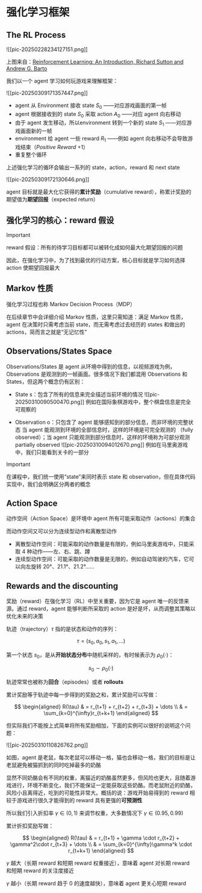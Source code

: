 # 强化学习框架

## The RL Process

![[pic-20250228234127151.png]]

上图来自：[Reinforcement Learning: An Introduction, Richard Sutton and Andrew G. Barto](http://incompleteideas.net/book/RLbook2020.pdf)

我们以一个 agent 学习如何玩游戏来理解框架：

![[pic-20250309171357447.png]]

- agent 从 Environment 接收 state $S_{0}$ ——对应游戏画面的第一帧
- agent 根据接收到的 state $S_{0}$ 采取 action $A_{0}$ ——对应 agent 向右移动
- 由于 agent 发生移动，所以environment 转到一个新的 state $S_{1}$ ——对应游戏画面新的一帧
- environment 给 agent 一些 reward $R_{1}$ ——例如 agent 向右移动不会导致游戏结束（*Positive Reward* +1）
- 重复整个循环

上述强化学习的循环会输出一系列的 state，action，reward 和 next state

![[pic-20250309172130646.png]]

agent 目标就是最大化它获得的**累计奖励**（cumulative reward），称累计奖励的期望值为**期望回报**（expected return）

## 强化学习的核心：reward 假设

> [!important]
> reward 假设：所有的待学习目标都可以被转化成如何最大化期望回报的问题

因此，在强化学习中，为了找到最优的行动方案，核心目标就是学习如何选择 action 使期望回报最大

## Markov 性质

强化学习过程也称 Markov Decision Process（MDP）

在后续章节中会详细介绍 Markov 性质，这里只需知道：满足 Markov 性质，agent 在决策时只需考虑当前 state，而无需考虑过去经历的 states 和做出的 actions，简而言之就是“无记忆性”

## Observations/States Space

Observations/States 是 agent 从环境中得到的信息，以视频游戏为例，Observations 是观测到的一帧画面。很多情况下我们都混用 Observations 和 States，但这两个概念仍有区别：

- State s：包含了所有的信息来完全描述当前环境的情况
![[pic-20250310090500470.png]]
例如在国际象棋游戏中，整个棋盘信息是完全可观察的

- Observation o：只包含了 agent 能够感知到的部分信息，而非环境的完整状态
当 agent 能观测到环境的全部信息时，这样的环境是可完全观测的 （fully observed）；当 agent 只能观测到部分信息时，这样的环境称为可部分观测 partially observed
![[pic-20250310094012670.png]]
例如在马里奥游戏中，我们只能看到关卡的一部分

> [!important]
> 在课程中，我们统一使用“state”来同时表示 state 和 observation，但在具体代码实现中，我们会明确区分两者的概念

## Action Space

动作空间（Action Space）是环境中 agent 所有可能采取动作（actions）的集合

而动作空间又可以分为连续型动作和离散型动作

- 离散型动作空间：可能采取的动作数量是有限的，例如马里奥游戏中，只能采取 4 种动作——左、右、跳、蹲
- 连续型动作空间：可能采取的动作数量是无限的，例如自动驾驶的汽车，它可以向左旋转 20°、21.1°、21.2°……

## Rewards and the discounting

奖励（reward）在强化学习（RL）中至关重要，因为它是 agent 唯一的反馈来源。通过 reward，agent 能够判断所采取的 action 是好是坏，从而调整其策略以优化未来的决策

轨迹（trajectory）$\tau$ 指的是状态和动作的序列：

$$
\tau = (s_0, a_0, s_1, a_1, \dots)
$$

第一个状态 $s_0$，是从**开始状态分布**中随机采样的，有时候表示为 $\rho_{0}(\cdot)$：

$$
s_{0} \sim \rho_{0}(\cdot)
$$

轨迹常常也被称为**回合**（episodes）或者 **rollouts**

累计奖励等于轨迹中每一步得到的奖励之和，累计奖励可以写做：

$$
\begin{aligned}
R(\tau) & = r_{t+1} + r_{t+2} + r_{t+3} + \dots \\
& = \sum_{k=0}^{\infty}r_{t+k+1}
\end{aligned}
$$

但实际我们不能按上式简单将所有奖励相加，下面的实例可以很好的说明这个问题：

![[pic-20250310110826762.png]]

如图，agent 是老鼠，每次老鼠可以移动一格，猫也会移动一格，我们的目标是让老鼠避免被猫抓到的同时吃掉最多的奶酪

显然不同奶酪会有不同的权重，离猫近的奶酪虽然更多，但风险也更大，且随着游戏进行，环境不断变化，我们不能保证一定能获取这些奶酪。而老鼠附近的奶酪，风险小且离得近，吃到的可能性非常大。概括的说：游戏开始易得到的 reward 相较于游戏进行很久才能得到的 reward 具有更强的**可预测性**

所以我们引入折扣率 $\gamma\in (0,1)$ 来调节权重，大多数情况下 $\gamma \in (0.95, 0.99)$

累计折扣奖励写做：

$$
\begin{aligned}
R(\tau) & = r_{t+1} + \gamma \cdot r_{t+2} + \gamma^2\cdot r_{t+3} + \dots \\
& = \sum_{k=0}^{\infty}\gamma^k \cdot r_{t+k+1}
\end{aligned}
$$

$\gamma$ 越大（长期 reward 和短期 reward 权重接近），意味着 agent 对长期 reward 和短期 reward 的关注度接近

$\gamma$ 越小（长期 reward 趋于 0 的速度越快），意味着 agent 更关心短期 reward